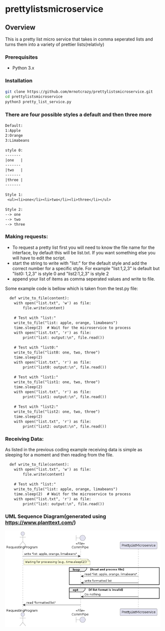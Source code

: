 # prettylistsmicroservice

## Overview

This is a pretty list micro service that takes in comma seperated lists and turns them into a variety of prettier lists(relativly) 


### Prerequisites

- Python 3.x

### Installation

   ```sh
   git clone https://github.com/mrnotcrazy/prettylistsmicroservice.git
   cd prettylistsmicroservice
   python3 pretty_list_service.py
```
### There are four possible styles a default and then three more
~~~text
Default:
1:Apple
2:Orange
3:Limabeans

style 0:
-------
|one   |
-------
|two   |
-------
|three |
-------

Style 1:
 <ul><li>one</li><li>two</li><li>three</li></ul>

Style 2:
--> one
--> two
--> three
~~~
### Making requests:

- To request a pretty list first you will need to know the file name for the interface, by default this will be list.txt. If you want something else you will have to edit the script.
- start the string to write with "list:" for the default style and add the correct number for a specific style. For example "list:1,2,3" is default but "list0: 1,2,3" is style 0 and "list2:1,2,3" is style 2
- append your list of items as comma seperated values and write to file.

Some example code is bellow which is taken from the test.py file: 
```
  def write_to_file(content):
    with open("list.txt", 'w') as file:
        file.write(content)

    # Test with "list:"
    write_to_file("list: apple, orange, limabeans")
    time.sleep(2)  # Wait for the microservice to process
    with open("list.txt", 'r') as file:
        print("list: output:\n", file.read())
        
    # Test with "list0:"
    write_to_file("list0: one, two, three")
    time.sleep(2)
    with open("list.txt", 'r') as file:
        print("list0: output:\n", file.read())

    # Test with "list1:"
    write_to_file("list1: one, two, three")
    time.sleep(2)
    with open("list.txt", 'r') as file:
        print("list1: output:\n", file.read())
        
    # Test with "list2:"
    write_to_file("list2: one, two, three")
    time.sleep(2)
    with open("list.txt", 'r') as file:
        print("list2: output:\n", file.read())
```



### Receiving Data:

As listed in the previous coding example receiving data is simple as sleeping for a moment and then reading from the file. 
```
  def write_to_file(content):
    with open("list.txt", 'w') as file:
        file.write(content)

    # Test with "list:"
    write_to_file("list: apple, orange, limabeans")
    time.sleep(2)  # Wait for the microservice to process
    with open("list.txt", 'r') as file:
        print("list: output:\n", file.read())
```

### UML Sequence Diagram(generated using https://www.planttext.com/)

![UML](uml.png)

